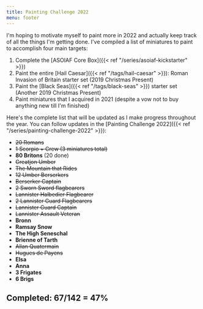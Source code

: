 ```yaml
---
title: Painting Challenge 2022
menu: footer
---
```


I'm hoping to motivate myself to paint more in 2022 and actually keep track of all the things I'm getting done. I've compiled a list of miniatures to paint to accomplish four main targets:

1. Complete the [ASOIAF Core Box]({{< ref "/series/asoiaf-kickstarter" >}})
2. Paint the entire [Hail Caesar]({{< ref "/tags/hail-caesar" >}}): Roman Invasion of Britain starter set (2019 Christmas Present)
3. Paint the [Black Seas]({{< ref "/tags/black-seas" >}}) starter set (Another 2019 Christmas Present)
4. Paint miniatures that I acquired in 2021 (despite a vow not to buy anything new till I'm finished)

Here's the complete list that will be updated as I make progress throughout the year. You can follow updates in the [Painting Challenge 2022]({{< ref "/series/painting-challenge-2022" >}}):

* ~~20 Romans~~
* ~~1 Scorpio + Crew (3 miniatures total)~~
* **80 Britons** (20 done)
* ~~Greatjon Umber~~
* ~~The Mountain that Rides~~
* ~~12 Umber Berserkers~~
* ~~Berserker Captain~~
* ~~2 Sworn Sword flagbearers~~
* ~~Lannister Halbedier Flagbearer~~
* ~~2 Lannister Guard Flagbearers~~
* ~~Lannister Guard Captain~~
* ~~Lannister Assault Veteran~~
* **Bronn**
* **Ramsay Snow**
* **The High Seneschal**
* **Brienne of Tarth**
* ~~Allan Quatermain~~
* ~~Hugues de Payens~~
* **Elsa**
* **Anna**
* **3 Frigates**
* **6 Brigs**

## Completed: 67/142 = **47%**
